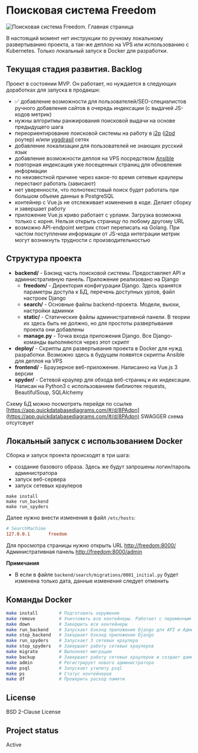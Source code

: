 # Поисковая система Freedom

![Поисковая система Freedom. Главная страница](https://user-images.githubusercontent.com/69031401/235291923-0e5e8436-7605-4b05-8f51-74893a8837f3.png)

В настоящий момент нет инструкции по ручному локальному развертыванию проекта, 
а так-же деплою на VPS или использованию с Kubernetes. Только локальный запуск в Docker для разработки.

## Текущая стадия развития. Backlog

Проект в состоянии MVP. Он работает, но нуждается в следующих доработках для запуска в продакшн:
* ✅ добавление возможности для пользователей/SEO-специалистов ручного добавления сайтов в очередь индексации (с выдачей JS-кодов метрик)
* нужны алгоритмы ранжирования поисковой выдачи на основе предыдущего шага
* переориентирование поисковой системы на работу в [i2p](https://ru.wikipedia.org/wiki/I2P) ([i2pd](https://i2pd.website/) роутер) и/или [yggdrasil](https://ru.wikipedia.org/wiki/Yggdrasil) сетях
* добавление локализации для пользователей не знающих русский язык
* добавление возможности деплоя на VPS посредством [Ansible](https://ru.wikipedia.org/wiki/Ansible)
* повторная индексация уже посещенных страниц для обновления информации
* по неизвестной причине через какое-то время сетевые краулеры перестают работать (зависают)
* нет уверенности, что полнотекстовый поиск будет работать при большом объеме данных в PostgreSQL
* контейнер с Vue.js не отслеживает изменения в коде. Делает сборку и завершает работу
* приложение Vue.js криво работает с урлами. Загрузка возможна только с корня. Нельзя открыть страницу по любому другому URL
* возможно API-endpoint метрик стоит переписать на Golang. При частом поступлении информации от JS-кода интеграции метрик могут возникнуть трудности с производительностью

## Структура проекта

- __backend/__ - Бэкэнд часть поисковой системы. Предоставляет API и административную панель. Приложение реализовано на Django
    - __freedom/__ - Директория конфигурации Django. Здесь хранятся параметры доступа к БД, перечень доступных урлов, файл настроек Django
    - __search/__ - Основные файлы backend-проекта. Модели, вьюхи, настройки админки
    - __static/__ - Статические файлы административной панели. В теории их здесь быть не должно, но для простоты развертывания проекта они добавлены
    - __manage.py__ - Точка входа приложения Django. Все Django-команды выполняются через этот скрипт
- __deploy/__ - Скрипты для развертывания проекта в Docker для нужд разработки. Возможно здесь в будущем появятся скрипты Ansible для деплоя на VPS
- __frontend/__ - Браузерное веб-приложение. Написанно на Vue.js 3 версии
- __spyder/__ - Сетевой краулер для обхода веб-страниц и их индексации. Написан на Python3 с использованием библиотек requests, BeautifulSoup, SQLAlchemy

Схему БД можно посмотреть перейдя по ссылке [https://app.quickdatabasediagrams.com/#/d/8PAdpn](https://app.quickdatabasediagrams.com/#/d/8PAdpn)
SWAGGER схема отсутсвует


## Локальный запуск с использованием Docker

Сборка и запуск проекта происходят в три шага:
* создание базового образа. Здесь же будут запрошены логин/пароль администратора
* запуск веб-сервера
* запуск сетевых краулеров
```
make install
make run_backend
make run_spyders
```

Далее нужно внести изменения в файл `/etc/hosts`:
```ini
# SearchMachime
127.0.0.1       freedom
```

Для просмотра страницы нужно открыть URL [http://freedom:8000/](http://freedom:8000/) \
Административная панель [http://freedom:8000/admin](http://freedom:8000/admin)

**Примечания**
* В если в файле `backend/search/migrations/0001_initial.py` будет изменена только дата, 
данные изменения следует отменить

## Команды Docker
```bash
make install        # Подготовить окружение
make remove         # Уничтожить все контейнеры. Работает с переменным успехом
make down           # Завершить все контейнеры
make run_backend    # Запускает бэкэнд приложение Django для API и Административной панели
make stop_backend   # Завершает бэкэнд приложение Django
make run_spyders    # Запускает 3 сетевых краулера
make stop_spyders   # Завершает работу сетевых краулеров
make migrate        # Выполняет миграции
make backup         # Завершает работу сетевых краулеров и создает дамп БД в файле `dump.sql`
make admin          # Регистрирует нового администратора
make psql           # Запускает утилиту psql
make ps             # Статус контейнеров
make df             # Проверить расход памяти
```

## License
BSD 2-Clause License

## Project status
Active